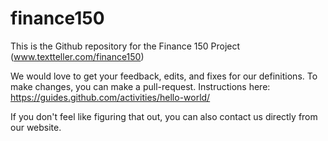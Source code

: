 # finance150
This is the Github repository for the Finance 150 Project (www.textteller.com/finance150)

We would love to get your feedback, edits, and fixes for our definitions. To make changes, you can make a pull-request. Instructions here: https://guides.github.com/activities/hello-world/

If you don't feel like figuring that out, you can also contact us directly from our website. 
